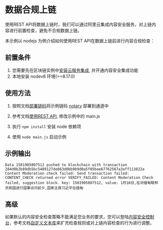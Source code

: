 # 数据合规上链

使用REST API将数据上链时，我们可以通过阿里云集成内容安全服务，对上链内容进行前置检查，避免不合规数据上链。

本示例以 nodejs 为例介绍如何使用REST API在数据上链前进行内容合规检查：

## 前置条件
1. 您需要先在区块链实例中[安装云服务集成](https://help.aliyun.com/document_detail/153337.html), 并开通内容安全集成功能
3. 本地安装 nodev8 环境(>=8.17.0)

## 使用方法
1. 按照文档[部署链码](https://help.aliyun.com/document_detail/85739.html)将示例链码 [notary](./contracts/fabric/notary) 部署到通道中

2. 参考文档[使用REST API](https://help.aliyun.com/document_detail/151690.html), 修改示例中的 main.js

3. 执行 `npm install` 安装 node 依赖项 

4. 使用 `node main.js` 启动示例

## 示例输出

```
Data 1581905807512 pushed to blockchain with transaction 284d0b2b89db5bc5489127de863d0bb9b9d0a5f05bae67762567a3aff113822a
Content Moderation check failed: Send transaction failed: CONTENT_CHECK returned error VERIFY_FAILED: Content Moderation Check failed, suggestion block. key: 1581905807512, value: 1月16日,在对缅甸联邦共和国进行国事访问前夕,国家主席习近平在缅甸
```

## 高级

如果默认的内容安全检查策略不能满足您业务的要求，您可以登陆[内容安全控制台](https://yundun.console.aliyun.com/?p=cts#/api/statistics?tabIndex=1)，参考文档[自定义文本库](https://help.aliyun.com/document_detail/66057.html)来扩充检查规则或对上链内容检查的行为进行调整。